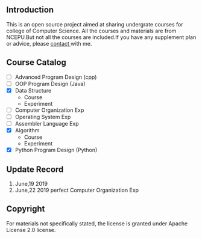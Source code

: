 ## Introduction
This is an open source project aimed at sharing undergrate courses for college of Computer Science. All the courses and materials are from NCEPU.But not all the courses are included.If you have any supplement plan or advice, please <a href="Mailto:raibows@hotmail.com">contact </a>with me.

## Course Catalog
- [ ] Advanced Program Design (cpp)
- [ ] OOP Program Design (Java)
- [x] Data Structure
    - Course
    - Experiment
- [ ] Computer Organization Exp
- [ ] Operating System Exp
- [ ] Assembler Language Exp
- [x] Algorithm
    - Course
    - Experiment
- [x] Python Program Design (Python)
## Update Record
1. June,19 2019
2. June,22 2019 perfect Computer Organization Exp
## Copyright
For materials not specifically stated, the license is granted under Apache License 2.0 license.
